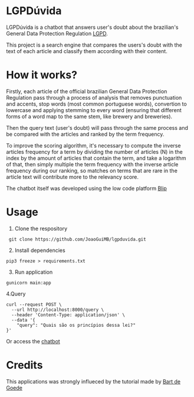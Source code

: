 # LGPDúvida

LGPDúvida is a chatbot that answers user's doubt about the brazilian's General Data Protection Regulation [LGPD](http://www.planalto.gov.br/ccivil_03/_ato2015-2018/2018/lei/L13709compilado.htm).

This project is a search engine that compares the users's doubt with the text of each article and classify them according with their content.

# How it works?

Firstly, each article of the official brazilian General Data Protection Regulation pass through a process of analysis that removes punctuation and accents, stop words (most common portuguese words), convertion to lowercase and applying stemming to every word (ensuring that different forms of a word map to the same stem, like brewery and breweries).

Then the query text (user's doubt) will pass through the same process and be compared with the articles and ranked by the term frequency.

To improve the scoring algorithm, it's necessary to compute the inverse articles frequency for a term by dividing the number of articles (N) in the index by the amount of articles that contain the term, and take a logarithm of that, then simply multiple the term frequency with the inverse article frequency during our ranking, so matches on terms that are rare in the article text will contribute more to the relevancy score.

The chatbot itself was developed using the low code platform [Blip](https://www.take.net/blip/)

# Usage

1. Clone the respository

```
 git clone https://github.com/JoaoGuiMB/lgpduvida.git
```

2. Install dependencies

```
pip3 freeze > requirements.txt
```

3. Run application

```
gunicorn main:app
```

4.Query

```
curl --request POST \
  --url http://localhost:8000/query \
  --header 'Content-Type: application/json' \
  --data '{
	"query": "Quais são os princípios dessa lei?"
}'
```

Or access the [chatbot](https://joao-martins-zfqmt.chat.blip.ai/?appKey=bGdwZHV2aWRhOjY4MTMwN2YyLTI2ZDctNDhhOC04YmNhLTk0NTMyZjcyMzgwZA==)

# Credits

This applications was strongly influeced by the tutorial made by [Bart de Goede](https://bart.degoe.de/building-a-full-text-search-engine-150-lines-of-code/)
